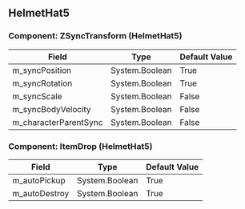 ## HelmetHat5

### Component: ZSyncTransform (HelmetHat5)

|Field|Type|Default Value|
|---|---|---|
|m_syncPosition|System.Boolean|True|
|m_syncRotation|System.Boolean|True|
|m_syncScale|System.Boolean|False|
|m_syncBodyVelocity|System.Boolean|False|
|m_characterParentSync|System.Boolean|False|

### Component: ItemDrop (HelmetHat5)

|Field|Type|Default Value|
|---|---|---|
|m_autoPickup|System.Boolean|True|
|m_autoDestroy|System.Boolean|True|

